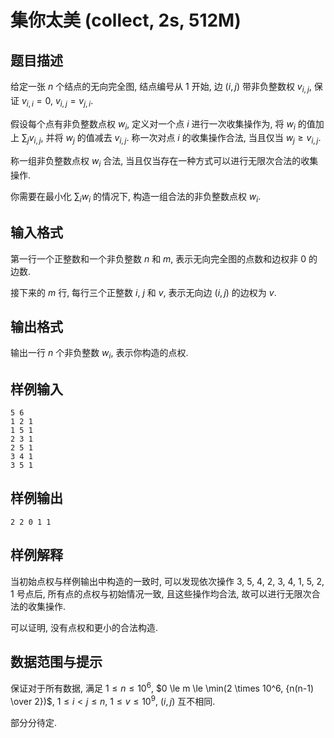 # 集你太美 (collect, 2s, 512M)

## 题目描述

给定一张 $n$ 个结点的无向完全图, 结点编号从 1 开始, 边 $(i, j)$ 带非负整数权 $v_{i, j}$, 保证 $v_{i, i} = 0$, $v_{i, j} = v_{j, i}$.

假设每个点有非负整数点权 $w_i$, 定义对一个点 $i$ 进行一次收集操作为, 将 $w_i$ 的值加上 $\sum_j v_{i, j}$, 并将 $w_j$ 的值减去 $v_{i, j}$. 称一次对点 $i$ 的收集操作合法, 当且仅当 $w_j \ge v_{i, j}$.

称一组非负整数点权 $w_i$ 合法, 当且仅当存在一种方式可以进行无限次合法的收集操作.

你需要在最小化 $\sum_i w_i$ 的情况下, 构造一组合法的非负整数点权 $w_i$.

## 输入格式

第一行一个正整数和一个非负整数 $n$ 和 $m$, 表示无向完全图的点数和边权非 0 的边数.

接下来的 $m$ 行, 每行三个正整数 $i$, $j$ 和 $v$, 表示无向边 $(i, j)$ 的边权为 $v$.

## 输出格式

输出一行 $n$ 个非负整数 $w_i$, 表示你构造的点权.

## 样例输入

```
5 6
1 2 1
1 5 1
2 3 1
2 5 1
3 4 1
3 5 1
```

## 样例输出

```
2 2 0 1 1
```

## 样例解释

当初始点权与样例输出中构造的一致时, 可以发现依次操作 3, 5, 4, 2, 3, 4, 1, 5, 2, 1 号点后, 所有点的点权与初始情况一致, 且这些操作均合法, 故可以进行无限次合法的收集操作.
                                        
可以证明, 没有点权和更小的合法构造.

## 数据范围与提示

保证对于所有数据, 满足 $1 \le n \le 10^6$, $0 \le m \le \min(2 \times 10^6, {n(n-1) \over 2})$, $1 \le i < j \le n$, $1 \le v \le 10^9$, $(i, j)$ 互不相同.

部分分待定.
